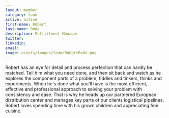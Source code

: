 ```yaml
---
layout: member
category: team
active: active
first-name: Róbert
last-name: Boda
description: Fulfillment Manager
twitter:
linkedin:
email:
image: assets/images/team/RobertBoda.png
---
```

Robert has an eye for detail and process perfection that can hardly be matched. Tell him what you need done, and then sit back and watch as he explores the component parts of a problem, fiddles and tinkers, thinks and experiments. When he's done what you'll have is the most efficient, effective and professional approach to solving your problem with consistency and ease. That is why he heads up our partnered European distribution center and manages key parts of our clients logistical pipelines. Robert loves spending time with his grown children and appreciating fine cuisine.
